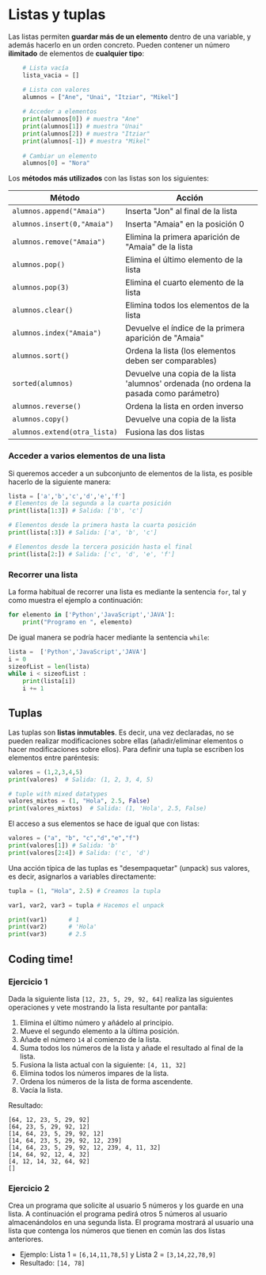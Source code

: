# Listas y tuplas

Las listas permiten **guardar más de un elemento** dentro de una variable, y además hacerlo en un orden concreto. Pueden contener un número **ilimitado** de elementos de **cualquier tipo**:

```python
    # Lista vacía
    lista_vacia = []

    # Lista con valores
    alumnos = ["Ane", "Unai", "Itziar", "Mikel"]
    
    # Acceder a elementos
    print(alumnos[0]) # muestra "Ane"
    print(alumnos[1]) # muestra "Unai"
    print(alumnos[2]) # muestra "Itziar"
    print(alumnos[-1]) # muestra "Mikel"
    
    # Cambiar un elemento
    alumnos[0] = "Nora" 
```

Los **métodos más utilizados** con las listas son los siguientes:

| Método | Acción |
|--|--|
| `alumnos.append("Amaia")` | Inserta "Jon" al final de la lista |
| `alumnos.insert(0,"Amaia")` | Inserta "Amaia" en la posición 0 |
| `alumnos.remove("Amaia")` | Elimina la primera aparición de "Amaia" de la lista |
| `alumnos.pop()` | Elimina el último elemento de la lista |
| `alumnos.pop(3)` | Elimina el cuarto elemento de la lista |
| `alumnos.clear()` | Elimina todos los elementos de la lista |
| `alumnos.index("Amaia")` | Devuelve el índice de la primera aparición de "Amaia" |
| `alumnos.sort()` | Ordena la lista (los elementos deben ser comparables) |
| `sorted(alumnos)` | Devuelve una copia de la lista 'alumnos' ordenada (no ordena la pasada como parámetro)  |
| `alumnos.reverse()` | Ordena la lista en orden inverso |
| `alumnos.copy()` | Devuelve una copia de la lista |
| `alumnos.extend(otra_lista)` | Fusiona las dos listas |

### Acceder a varios elementos de una lista

Si queremos acceder a un subconjunto de elementos de la lista, es posible hacerlo de la siguiente manera:

```python
lista = ['a','b','c','d','e','f']
# Elementos de la segunda a la cuarta posición
print(lista[1:3]) # Salida: ['b', 'c']

# Elementos desde la primera hasta la cuarta posición
print(lista[:3]) # Salida: ['a', 'b', 'c']

# Elementos desde la tercera posición hasta el final
print(lista[2:]) # Salida: ['c', 'd', 'e', 'f']
```

### Recorrer una lista
La forma habitual de recorrer una lista es mediante la sentencia `for`, tal y como muestra el ejemplo a continuación:

```python
for elemento in ['Python','JavaScript','JAVA']:
    print("Programo en ", elemento)
```
De igual manera se podría hacer mediante la sentencia `while`:

```python
lista =  ['Python','JavaScript','JAVA']
i = 0
sizeofList = len(lista) 
while i < sizeofList :
    print(lista[i]) 
    i += 1
```


## Tuplas
Las tuplas son **listas inmutables**. Es decir, una vez declaradas, no se pueden realizar modificaciones sobre ellas (añadir/eliminar elementos o hacer modificaciones sobre ellos). Para definir una tupla se escriben los elementos entre paréntesis:

```python
valores = (1,2,3,4,5)
print(valores)  # Salida: (1, 2, 3, 4, 5) 

# tuple with mixed datatypes
valores_mixtos = (1, "Hola", 2.5, False)
print(valores_mixtos)  # Salida: (1, 'Hola', 2.5, False)
```
El acceso a sus elementos se hace de igual que con listas:

```python
valores = ("a", "b", "c","d","e","f")  
print(valores[1]) # Salida: 'b'
print(valores[2:4]) # Salida: ('c', 'd')
```

Una acción típica de las tuplas es "desempaquetar" (unpack) sus valores, es decir, asignarlos a variables directamente:

```python
tupla = (1, "Hola", 2.5) # Creamos la tupla

var1, var2, var3 = tupla # Hacemos el unpack

print(var1)      # 1
print(var2)      # 'Hola' 
print(var3)      # 2.5
```

## Coding time!

### Ejercicio 1

Dada la siguiente lista `[12, 23, 5, 29, 92, 64]` realiza las siguientes operaciones y vete mostrando la lista resultante por pantalla:

1. Elimina el último número y añádelo al principio.
2. Mueve el segundo elemento a la última posición.
3. Añade el número `14` al comienzo de la lista.
4. Suma todos los números de la lista y añade el resultado al final de la lista.
5. Fusiona la lista actual con la siguiente: `[4, 11, 32]`
6. Elimina todos los números impares de la lista.
7. Ordena los números de la lista de forma ascendente.
8. Vacía la lista.

Resultado:

```
[64, 12, 23, 5, 29, 92]
[64, 23, 5, 29, 92, 12]
[14, 64, 23, 5, 29, 92, 12]
[14, 64, 23, 5, 29, 92, 12, 239]
[14, 64, 23, 5, 29, 92, 12, 239, 4, 11, 32]
[14, 64, 92, 12, 4, 32]
[4, 12, 14, 32, 64, 92]
[]
```

### Ejercicio 2
Crea un programa que solicite al usuario 5 números y los guarde en una lista. A continuación el programa pedirá otros 5 números al usuario almacenándolos en una segunda lista. El programa mostrará al usuario una lista que contenga los números que tienen en común las dos listas anteriores.

- Ejemplo: Lista 1 = `[6,14,11,78,5]` y Lista 2 = `[3,14,22,78,9]`
- Resultado: `[14, 78]`
